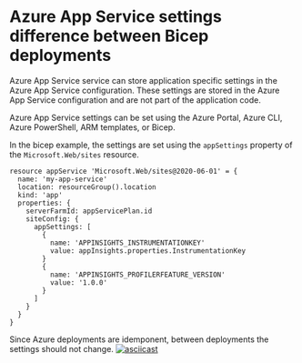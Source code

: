 # Azure App Service settings difference between Bicep deployments

Azure App Service service can store application specific settings in the Azure App Service configuration. These settings are stored in the Azure App Service configuration and are not part of the application code.

Azure App Service settings can be set using the Azure Portal, Azure CLI, Azure PowerShell, ARM templates, or Bicep.

In the bicep example, the settings are set using the `appSettings` property of the `Microsoft.Web/sites` resource.

```bicep
resource appService 'Microsoft.Web/sites@2020-06-01' = {
  name: 'my-app-service'
  location: resourceGroup().location
  kind: 'app'
  properties: {
    serverFarmId: appServicePlan.id
    siteConfig: {
      appSettings: [
        {
          name: 'APPINSIGHTS_INSTRUMENTATIONKEY'
          value: appInsights.properties.InstrumentationKey
        }
        {
          name: 'APPINSIGHTS_PROFILERFEATURE_VERSION'
          value: '1.0.0'
        }
      ]
    }
  }
}
```

Since Azure deployments are idemponent, between deployments the settings should not change.
[![asciicast](https://asciinema.org/a/549280.png)](https://asciinema.org/a/549280)

